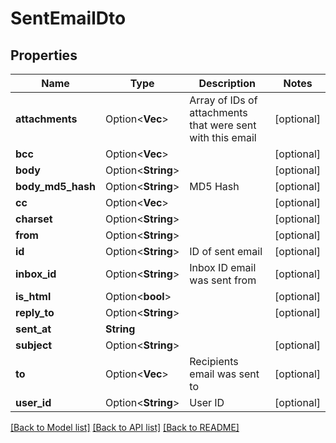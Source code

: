 # SentEmailDto

## Properties

Name | Type | Description | Notes
------------ | ------------- | ------------- | -------------
**attachments** | Option<**Vec<String>**> | Array of IDs of attachments that were sent with this email | [optional]
**bcc** | Option<**Vec<String>**> |  | [optional]
**body** | Option<**String**> |  | [optional]
**body_md5_hash** | Option<**String**> | MD5 Hash | [optional]
**cc** | Option<**Vec<String>**> |  | [optional]
**charset** | Option<**String**> |  | [optional]
**from** | Option<**String**> |  | [optional]
**id** | Option<**String**> | ID of sent email | [optional]
**inbox_id** | Option<**String**> | Inbox ID email was sent from | [optional]
**is_html** | Option<**bool**> |  | [optional]
**reply_to** | Option<**String**> |  | [optional]
**sent_at** | **String** |  | 
**subject** | Option<**String**> |  | [optional]
**to** | Option<**Vec<String>**> | Recipients email was sent to | [optional]
**user_id** | Option<**String**> | User ID | [optional]

[[Back to Model list]](../README.md#documentation-for-models) [[Back to API list]](../README.md#documentation-for-api-endpoints) [[Back to README]](../README.md)


